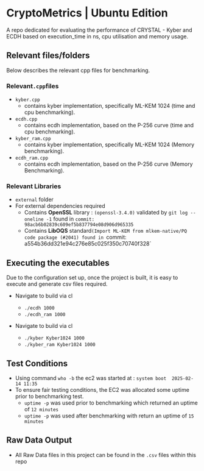 # CryptoMetrics | Ubuntu Edition 
A repo dedicated for evaluating the performance of CRYSTAL - Kyber and ECDH based on execution_time in ns, cpu utilisation and memory usage.
## Relevant files/folders
Below describes the relevant cpp files for benchmarking.
### Relevant`.cpp`files 
- `kyber.cpp`
  - contains kyber implementation, specifically ML-KEM 1024 (time and cpu benchmarking).
- `ecdh.cpp`
  - contains ecdh implementation, based on the P-256 curve (time and cpu benchmarking).
- `kyber_ram.cpp`
  - contains kyber implementation, specifically ML-KEM 1024 (Memory benchmarking).
- `ecdh_ram.cpp`
  - contains ecdh implementation, based on the P-256 curve (Memory Benchmarking).

### Relevant Libraries 
- `external` folder
- For external dependencies required
    - Contains **OpenSSL** library : `(openssl-3.4.0)` validated by `git log --oneline -1` found in `commit: 98acb6b02839c609ef5b837794e08d906d965335`
    - Contains **LibOQS** standard`(Import ML-KEM from mlkem-native/PQ code package (#2041) found in `commit: a554b36dd321e94c276e85c025f350c70740f328`

## Executing the executables
Due to the configuration set up, once the project is built, it is easy to execute and generate csv files required.

- Navigate to build via cl 
  - `./ecdh 1000`
  - `./ecdh_ram 1000`

- Navigate to build via cl
  - `./kyber Kyber1024 1000`
  - `./kyber_ram Kyber1024 1000`

## Test Conditions
- Using command `who -b` the ec2 was started at : `system boot  2025-02-14 11:35`
- To ensure fair testing conditions, the EC2 was allocated some uptime prior to benchmarking test.
	- `uptime -p` was used prior to benchmarking which returned an uptime of `12 minutes`
	- `uptime -p` was used after benchmarking with return an uptime of `15 minutes`

## Raw Data Output
- All Raw Data files in this project can be found in the `.csv` files within this repo
